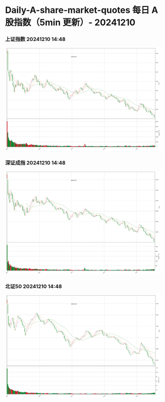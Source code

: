 
# Daily-A-share-market-quotes 每日 A 股指数（5min 更新）- 20241210

### 上证指数 20241210 14:48
![](./fig/2024/12/20241210-sh000001.png)

### 深证成指 20241210 14:48
![](./fig/2024/12/20241210-sz399001.png)

### 北证50 20241210 14:48
![](./fig/2024/12/20241210-bj899050.png)
